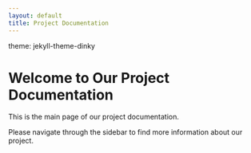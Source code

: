 ```yaml
---
layout: default
title: Project Documentation
---
```

theme: jekyll-theme-dinky

# Welcome to Our Project Documentation

This is the main page of our project documentation.

Please navigate through the sidebar to find more information about our project.